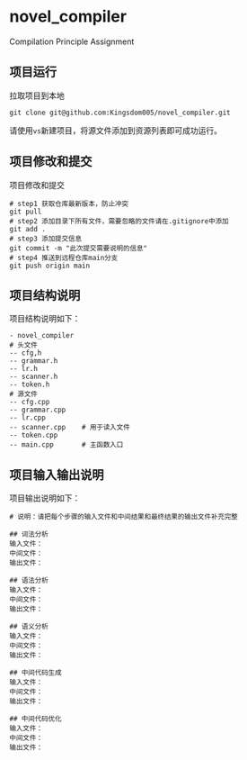 # novel_compiler
Compilation Principle Assignment

## 项目运行

拉取项目到本地

```
git clone git@github.com:Kingsdom005/novel_compiler.git
```

请使用`vs`新建项目，将源文件添加到资源列表即可成功运行。

## 项目修改和提交

项目修改和提交

```
# step1 获取仓库最新版本，防止冲突
git pull
# step2 添加目录下所有文件，需要忽略的文件请在.gitignore中添加
git add .
# step3 添加提交信息
git commit -m "此次提交需要说明的信息"
# step4 推送到远程仓库main分支
git push origin main
```

## 项目结构说明

项目结构说明如下：

```
- novel_compiler
# 头文件
-- cfg,h
-- grammar.h
-- lr.h
-- scanner.h
-- token.h
# 源文件
-- cfg.cpp
-- grammar.cpp
-- lr.cpp
-- scanner.cpp    # 用于读入文件
-- token.cpp
-- main.cpp       # 主函数入口
```

## 项目输入输出说明

项目输出说明如下：

```
# 说明：请把每个步骤的输入文件和中间结果和最终结果的输出文件补充完整

## 词法分析
输入文件：
中间文件：
输出文件：

## 语法分析
输入文件：
中间文件：
输出文件：

## 语义分析
输入文件：
中间文件：
输出文件：

## 中间代码生成
输入文件：
中间文件：
输出文件：

## 中间代码优化
输入文件：
中间文件：
输出文件：

```

